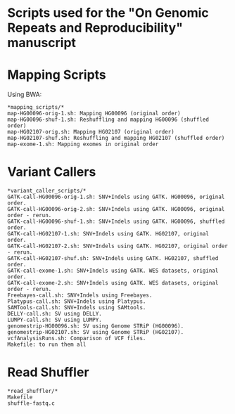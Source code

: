 
Scripts used for the "On Genomic Repeats and Reproducibility" manuscript
========================================================================

Mapping Scripts
===============

Using BWA:

	*mapping_scripts/*
	map-HG00096-orig-1.sh: Mapping HG00096 (original order)
	map-HG00096-shuf-1.sh: Reshuffling and mapping HG00096 (shuffled order)
	map-HG02107-orig.sh: Mapping HG02107 (original order)
	map-HG02107-shuf.sh: Reshuffling and mapping HG02107 (shuffled order)
	map-exome-1.sh: Mapping exomes in original order

Variant Callers
===============
	*variant_caller_scripts/*
	GATK-call-HG00096-orig-1.sh: SNV+Indels using GATK. HG00096, original order.
	GATK-call-HG00096-orig-2.sh: SNV+Indels using GATK. HG00096, original order - rerun.
	GATK-call-HG00096-shuf-1.sh: SNV+Indels using GATK. HG00096, shuffled order.
	GATK-call-HG02107-1.sh: SNV+Indels using GATK. HG02107, original order.
	GATK-call-HG02107-2.sh: SNV+Indels using GATK. HG02107, original order - rerun.
	GATK-call-HG02107-shuf.sh: SNV+Indels using GATK. HG02107, shuffled order.
	GATK-call-exome-1.sh: SNV+Indels using GATK. WES datasets, original order.
	GATK-call-exome-2.sh: SNV+Indels using GATK. WES datasets, original order - rerun.	
	Freebayes-call.sh: SNV+Indels using Freebayes.
	Platypus-call.sh: SNV+Indels using Platypus.
	SAMTools-call.sh: SNV+Indels using SAMtools.
	DELLY-call.sh: SV using DELLY.	
	LUMPY-call.sh: SV using LUMPY.
	genomestrip-HG00096.sh: SV using Genome STRiP (HG00096).
	genomestrip-HG02107.sh: SV using Genome STRiP (HG02107).
	vcfAnalysisRuns.sh: Comparison of VCF files.
	Makefile: to run them all

Read Shuffler
=============
	*read_shuffler/*
	Makefile
	shuffle-fastq.c
